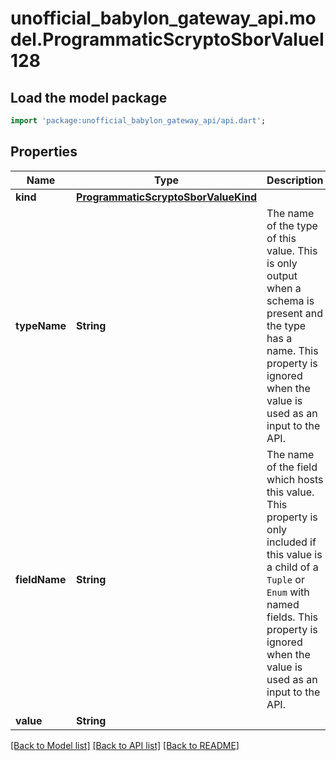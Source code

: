 # unofficial_babylon_gateway_api.model.ProgrammaticScryptoSborValueI128

## Load the model package
```dart
import 'package:unofficial_babylon_gateway_api/api.dart';
```

## Properties
Name | Type | Description | Notes
------------ | ------------- | ------------- | -------------
**kind** | [**ProgrammaticScryptoSborValueKind**](ProgrammaticScryptoSborValueKind.md) |  | 
**typeName** | **String** | The name of the type of this value. This is only output when a schema is present and the type has a name. This property is ignored when the value is used as an input to the API.  | [optional] 
**fieldName** | **String** | The name of the field which hosts this value. This property is only included if this value is a child of a `Tuple` or `Enum` with named fields. This property is ignored when the value is used as an input to the API.  | [optional] 
**value** | **String** |  | 

[[Back to Model list]](../README.md#documentation-for-models) [[Back to API list]](../README.md#documentation-for-api-endpoints) [[Back to README]](../README.md)


